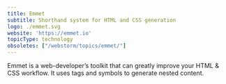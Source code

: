 ```yaml
---
title: Emmet
subtitle: Shorthand system for HTML and CSS generation
logo: ./emmet.svg
website: 'https://emmet.io'
topicType: technology
obsoletes: ["/webstorm/topics/emmet/"]
---
```


Emmet is a web-developer’s toolkit that can greatly improve your
HTML & CSS workflow. It uses tags and symbols to generate nested
content.
